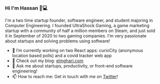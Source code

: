 ### Hi I'm Hassan 👋💻

I'm a two time startup founder, software engineer, and student majoring in Computer Engineering. I founded UltraShock Gaming, a game marketing startup with a community of half a million members on Steam, and just sold it in September of 2020 to two gaming companies. I'm very passionate about startups and solving problems using software!

- 🔭 I’m currently working on two React apps: curioCity (anonymous location based polls) and a covid tracker web app
- 🌱 Check out my blog: <a href="https://elmghari.com">elmghari.com</a>
- 💬 Ask me about startups, productivity, or front-end software engineering!
- 📫 How to reach me: Get in touch with me on <a href="https://twitter.com/Nutlope">Twitter</a>!
